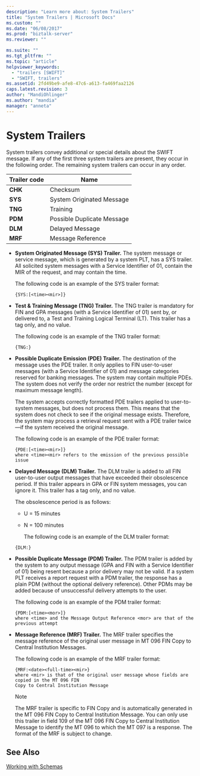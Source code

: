 ```yaml
---
description: "Learn more about: System Trailers"
title: "System Trailers | Microsoft Docs"
ms.custom: ""
ms.date: "06/08/2017"
ms.prod: "biztalk-server"
ms.reviewer: ""

ms.suite: ""
ms.tgt_pltfrm: ""
ms.topic: "article"
helpviewer_keywords: 
  - "trailers [SWIFT]"
  - "SWIFT, trailers"
ms.assetid: 2fd49be9-afe8-47c6-a613-fa469faa2126
caps.latest.revision: 3
author: "MandiOhlinger"
ms.author: "mandia"
manager: "anneta"
---
```

# System Trailers
System trailers convey additional or special details about the SWIFT message. If any of the first three system trailers are present, they occur in the following order. The remaining system trailers can occur in any order.  
  
|Trailer code|Name|  
|------------------|----------|  
|**CHK**|Checksum|  
|**SYS**|System Originated Message|  
|**TNG**|Training|  
|**PDM**|Possible Duplicate Message|  
|**DLM**|Delayed Message|  
|**MRF**|Message Reference|  
  
- **System Originated Message (SYS) Trailer.** The system message or service message, which is generated by a system PLT, has a SYS trailer. All solicited system messages with a Service Identifier of 01, contain the MIR of the request, and may contain the time.  
  
   The following code is an example of the SYS trailer format:  
  
  ```  
  {SYS:[<time><mir>]}  
  ```  
  
- **Test & Training Message (TNG) Trailer.** The TNG trailer is mandatory for FIN and GPA messages (with a Service Identifier of 01) sent by, or delivered to, a Test and Training Logical Terminal (LT). This trailer has a tag only, and no value.  
  
   The following code is an example of the TNG trailer format:  
  
  ```  
  {TNG:}  
  ```  
  
- **Possible Duplicate Emission (PDE) Trailer.** The destination of the message uses the PDE trailer. It only applies to FIN user-to-user messages (with a Service Identifier of 01) and message categories reserved for banking messages. The system may contain multiple PDEs. The system does not verify the order nor restrict the number (except for maximum message length).  
  
   The system accepts correctly formatted PDE trailers applied to user-to-system messages, but does not process them. This means that the system does not check to see if the original message exists. Therefore, the system may process a retrieval request sent with a PDE trailer twice—if the system received the original message.  
  
   The following code is an example of the PDE trailer format:  
  
  ```  
  {PDE:[<time><mir>]}  
  where <time><mir> refers to the emission of the previous possible issue  
  ```  
  
- **Delayed Message (DLM) Trailer.** The DLM trailer is added to all FIN user-to-user output messages that have exceeded their obsolescence period. If this trailer appears in GPA or FIN system messages, you can ignore it. This trailer has a tag only, and no value.  
  
   The obsolescence period is as follows:  
  
  - U = 15 minutes  
  
  - N = 100 minutes  
  
    The following code is an example of the DLM trailer format:  
  
  ```  
  {DLM:}  
  ```  
  
- **Possible Duplicate Message (PDM) Trailer.** The PDM trailer is added by the system to any output message (GPA and FIN with a Service Identifier of 01) being resent because a prior delivery may not be valid. If a system PLT receives a report request with a PDM trailer, the response has a plain PDM (without the optional delivery reference). Other PDMs may be added because of unsuccessful delivery attempts to the user.  
  
   The following code is an example of the PDM trailer format:  
  
  ```  
  {PDM:[<time><mor>]}  
  where <time> and the Message Output Reference <mor> are that of the previous attempt  
  ```  
  
- **Message Reference (MRF) Trailer.** The MRF trailer specifies the message reference of the original user message in MT 096 FIN Copy to Central Institution Messages.  
  
   The following code is an example of the MRF trailer format:  
  
  ```  
  {MRF:<date><full-time><mir>}  
  where <mir> is that of the original user message whose fields are copied in the MT 096 FIN  
  Copy to Central Institution Message  
  ```  
  
  > [!NOTE]
  >  The MRF trailer is specific to FIN Copy and is automatically generated in the MT 096 FIN Copy to Central Institution Message. You can only use this trailer in field 109 of the MT 096 FIN Copy to Central Institution Message to identify the MT 096 to which the MT 097 is a response. The format of the MRF is subject to change.  
  
## See Also  
 [Working with Schemas](../../adapters-and-accelerators/accelerator-swift/working-with-schemas.md)
